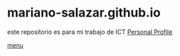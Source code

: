 # mariano-salazar.github.io
este repositorio es para mi trabajo de ICT
[Personal Profile](PersonalProfile.html)

[menu](menu.html)
